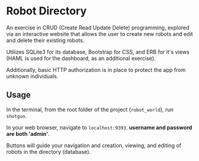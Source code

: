 # Robot Directory
An exercise in CRUD (Create Read Update Delete) programming, explored via an interactive website that allows the user to create new robots and edit and delete their existing robots.

Utilizes SQLite3 for its database, Bootstrap for CSS, and ERB for it's views (HAML is used for the dashboard, as an additional exercise).

Additionally, basic HTTP authorization is in place to protect the app from unknown individuals.

## Usage
In the terminal, from the root folder of the project (`robot_world`), run `shotgun`.

In your web browser, navigate to `localhost:9393`. **username and password are both 'admin'**.

Buttons will guide your navigation and creation, viewing, and editing of robots in the directory (database).
